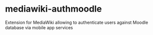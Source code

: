 # mediawiki-authmoodle
Extension for MediaWiki allowing to authenticate users against Moodle database via mobile app services
